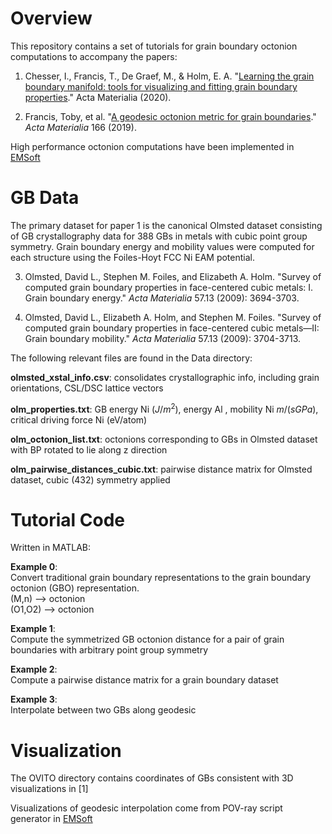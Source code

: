 # Overview

This repository contains a set of tutorials for grain boundary octonion computations to accompany the papers: 

1. Chesser, I., Francis, T., De Graef, M., & Holm, E. A. "[Learning the grain boundary manifold: tools for visualizing and fitting grain boundary properties](https://www.sciencedirect.com/science/article/pii/S1359645420303633?casa_token=XinNAgHJfhkAAAAA:tqFRNwjk3TLPngrylMfXQmJn6kFkNnBiSuriA9ccH_6q64OORQuFYN4T7rphIXEFAStHt-8mwR4)." Acta Materialia (2020).

2. Francis, Toby, et al. "[A geodesic octonion metric for grain boundaries](https://www.sciencedirect.com/science/article/abs/pii/S1359645418309844)." *Acta Materialia* 166 (2019).

High performance octonion computations have been implemented in [EMSoft](https://github.com/EMsoft-org/EMsoft/tree/develop/Source/GBs) 


# GB Data

The primary dataset for paper 1 is the canonical Olmsted dataset consisting of GB crystallography data for 388 GBs in metals with cubic point group symmetry. Grain boundary energy and mobility values were computed for each structure using the Foiles-Hoyt FCC Ni EAM  potential. 

3. Olmsted, David L., Stephen M. Foiles, and Elizabeth A. Holm. "Survey of computed grain boundary properties in face-centered cubic metals: I. Grain boundary energy." *Acta Materialia* 57.13 (2009): 3694-3703.

4. Olmsted, David L., Elizabeth A. Holm, and Stephen M. Foiles. "Survey of computed grain boundary properties in face-centered cubic metals—II: Grain boundary mobility." *Acta Materialia* 57.13 (2009): 3704-3713.


The following relevant files are found in the Data directory: 

**olmsted_xstal_info.csv**: consolidates crystallographic info, including grain orientations, CSL/DSC lattice vectors

**olm_properties.txt**: GB energy Ni ($J/m^2$), energy Al , mobility Ni $m/(s GPa)$, critical driving force Ni (eV/atom)

**olm_octonion_list.txt**: octonions corresponding to GBs in Olmsted dataset with BP rotated to lie along z direction

**olm_pairwise_distances_cubic.txt**: pairwise distance matrix for Olmsted dataset, cubic (432) symmetry applied

# Tutorial Code

Written in MATLAB: 

**Example 0**: <br/>
Convert traditional grain boundary representations to the grain boundary octonion (GBO) representation.<br/>
(M,n) --> octonion<br/>
(O1,O2) --> octonion<br/>

**Example 1**: <br/>
Compute the symmetrized GB octonion distance for a pair of grain boundaries with arbitrary point group symmetry

**Example 2**: <br/>
Compute a pairwise distance matrix for a grain boundary dataset

**Example 3**: <br/> 
Interpolate between two GBs along geodesic

# Visualization 
The OVITO directory contains coordinates of GBs consistent with 3D visualizations in [1]

Visualizations of geodesic interpolation come from POV-ray script generator in [EMSoft](https://github.com/EMsoft-org/EMsoft/tree/develop/Source/GBs) 

